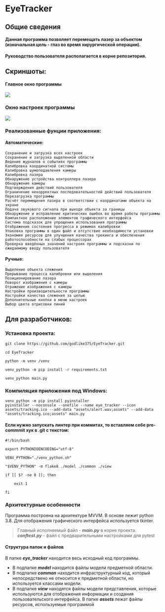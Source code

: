 # EyeTracker
## Общие сведения
#### Данная программа позволяет перемещать лазер за объектом (изначальная цель - глаз во время хирургической операции).
#### Руководство пользователя располагается в корне репозитория.

## Скриншоты:

#### Главное окно программы
![](https://i.ibb.co/KytrkVW/2023-05-18-174338726.png)

### Окно настроек программы
![](https://i.ibb.co/kHtjqHV/2023-05-18-174531257.png)

### Реализованные фунции приложения:
#### Автоматические:
    Сохранение и загрузка всех настроек
    Сохранение и загрузка выделенной области
    Ведение журналов о событиях программы
    Калибровка координатной системы
    Калибровка шумоподавления камеры
    Калибровка лазера
    Обнаружение устройства контроллера лазера
    Обнаружение камеры
    Подтверждения действий пользователя
    Ограничение некорректных последовательностей действий пользователя
    Перезагрузка программы
    Расчёт перемещения лазера в соответствии с координатами объекта на экране
    Подача звукового сигнала при выходе объекта за границы
    Обнаружение и исправление критических ошибок во время работы программы
    Компактное расположение элементов графического интерфейса
    Система подсказок для упрощения использования программы
    Отображение состояния прогресса в режимах калибровки
    Упаковка программы в один файл и отсутствие необходимости установки
    Экономия ресурсов для улучшения качества трекинга и обеспечения работоспособности на слабых процессорах
    Проверка введённых значений настроек программы и подсказки по ожидаемому вводу пользователя

#### Ручные:
    Выделение объекта слежения
    Прерывание процесса калибровки или выделения
    Позиционирование лазера
    Поворот изображения с камеры
    Отражение изображения с камеры
    Настройки производительности программы
    Настройки качества слежения за целью
    Дополнительные кнопки в меню настроек
    Выбор цвета отрисовки линий

## Для разработчиков:

### Установка проекта:

    git clone https://github.com/godlike375/EyeTracker.git
    
    cd EyeTracker
    
    python -m venv /venv
    
    venv_python -m pip install -r requirements.txt
    
    venv_python main.py

### Компиляция приложения под Windows:

    venv_python -m pip install pyinstaller
    pyinstaller --noconsole --onefile --name eye_tracker --icon assets/tracking.ico --add-data "assets/alert.wav;assets" --add-data "assets/tracking.ico;assets" main.py

#### Если нужно запускать линтер при коммитах, то вставляем себе pre-commmit хук в .git с текстом:

    #!/bin/bash
    
    export PYTHONIOENCODING="utf-8"
    
    VENV_PYTHON="./venv_python.sh"
    
    "$VENV_PYTHON" -m flake8 ./model ./common ./view
    
    if [[ $? -ne 0 ]]; then
    
        exit 1
    
    fi 

### Архитектурные особенности
Программа построена на архитектуре MVVM. В основе лежит python 3.8.
Для отображения графического интерфейса используется tkinter.
> Главный исполняемый файл - ***main.py*** в корне проекта.
***conftest.py*** - файл с предварительными настройками для pytest

#### Структура папок и файлов
В папке ***eye_tracker*** находится весь исходный код программы. 
- В подпапке ***model*** находится файлы модели предметной области. 
- В подпапке ***common*** находится инфраструктурный код,
который непосредствено не относится к предметной области, но используется классами модели.
- В подпапке ***view*** находятся файлы модели представления, которые используются для отображения
информации и создания пользовательского интерфейса.
В папке ***assets*** лежат файлы ресурсов, используемые программой

